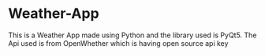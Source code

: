 # Weather-App
This is a Weather App made using Python and the library used is PyQt5. The Api used is from OpenWhether which is having open source api key
